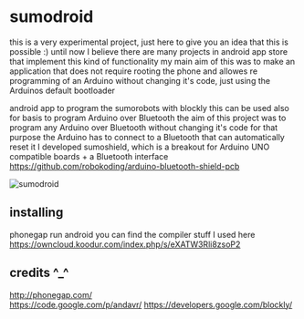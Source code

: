 sumodroid
=========

this is a very experimental project, just here to give you an idea that this is possible :)
until now I believe there are many projects in android app store that implement this kind of functionality
my main aim of this was to make an application that does not require rooting the phone and allowes re programming of an Arduino without changing it's code, just using the Arduinos default bootloader

android app to program the sumorobots with blockly
this can be used also for basis to program Arduino over Bluetooth
the aim of this project was to program any Arduino over Bluetooth without changing it's code
for that purpose the Arduino has to connect to a Bluetooth that can automatically reset it
I developed sumoshield, which is a breakout for Arduino UNO compatible boards + a Bluetooth interface
https://github.com/robokoding/arduino-bluetooth-shield-pcb

![sumodroid](https://lh5.googleusercontent.com/-8ErFUlazl8Q/VC6eFLV2l7I/AAAAAAAAI5w/iJLfXTQnG8E/w854-h480-no/Screenshot_2014-10-03-14-59-39.png)

installing
----------
phonegap run android
you can find the compiler stuff I used here https://owncloud.koodur.com/index.php/s/eXATW3Rli8zsoP2

credits ^_^
-----------
http://phonegap.com/ <br/>
https://code.google.com/p/andavr/
https://developers.google.com/blockly/
